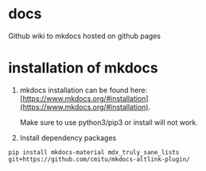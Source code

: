 # docs

Github wiki to mkdocs hosted on github pages

# installation of mkdocs

1.  mkdocs installation can be found here: [https://www.mkdocs.org/#installation](https://www.mkdocs.org/#installation).

    Make sure to use python3/pip3 or install will not work.

2.  Install dependency packages

`pip install mkdocs-material mdx_truly_sane_lists git+https://github.com/cmitu/mkdocs-altlink-plugin/`
